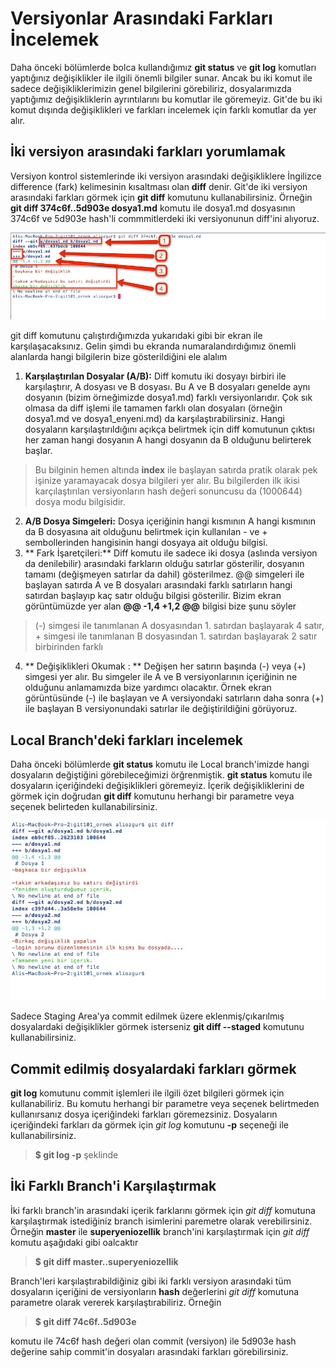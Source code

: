 # Versiyonlar Arasındaki Farkları İncelemek

Daha önceki bölümlerde bolca kullandığımız **git status** ve **git log** komutları yaptığınız değişiklikler ile ilgili önemli bilgiler sunar. Ancak bu iki komut ile sadece değişikliklerimizin genel bilgilerini görebiliriz, dosyalarımızda yaptığımız değişikliklerin ayrıntılarını bu komutlar ile göremeyiz. Git'de bu iki komut dışında değişiklikleri ve farkları incelemek için farklı komutlar da yer alır.

## İki versiyon arasındaki farkları yorumlamak

Versiyon kontrol sistemlerinde iki versiyon arasındaki değişikliklere İngilizce difference (fark) kelimesinin kısaltması olan **diff** denir. Git'de iki versiyon arasındaki farkları görmek için **git diff** komutunu kullanabilirsiniz. Örneğin **git diff 374c6f..5d903e dosya1.md** komutu ile dosya1.md dosyasının 374c6f ve 5d903e hash'li commmitlerdeki iki versiyonunun diff'ini alıyoruz.

![git diff](03_git_diff.jpg "git diff")

git diff komutunu çalıştırdığımızda yukarıdaki gibi bir ekran ile karşılaşacaksınız. Gelin şimdi bu ekranda numaralandırdığımız önemli alanlarda hangi bilgilerin bize gösterildiğini ele alalım

1. **Karşılaştırılan Dosyalar (A/B):** Diff komutu iki dosyayı birbiri ile karşılaştırır, A dosyası ve B dosyası. Bu A ve B dosyaları genelde aynı dosyanın (bizim örneğimizde dosya1.md) farklı versiyonlarıdır. Çok sık olmasa da diff işlemi ile tamamen farklı olan dosyaları (örneğin dosya1.md ve dosya1_enyeni.md) da karşılaştırabilirsiniz. Hangi dosyaların karşılaştırıldığını açıkça belirtmek için diff komutunun çıktısı her zaman hangi dosyanın A hangi dosyanın da B olduğunu belirterek başlar.
> Bu bilginin hemen altında **index** ile başlayan satırda pratik olarak pek işinize yaramayacak dosya bilgileri yer alır. Bu bilgilerden ilk ikisi karçılaştırılan versiyonların hash değeri sonuncusu da (1000644) dosya modu bilgisidir.
2. **A/B Dosya Simgeleri:** Dosya içeriğinin hangi kısmının A hangi kısmının da B dosyasına ait olduğunu belirtmek için kullanılan - ve + sembollerinden hangisinin hangi dosyaya ait olduğu bilgisi.
3. ** Fark İşaretçileri:** Diff komutu ile sadece iki dosya (aslında versiyon da denilebilir) arasındaki farkların olduğu satırlar gösterilir, dosyanın tamamı (değişmeyen satırlar da dahil) gösterilmez. @@ simgeleri ile başlayan satırda A ve B dosyaları arasındaki farklı satırların hangi satırdan başlayıp kaç satır olduğu bilgisi gösterilir. Bizim ekran görüntümüzde yer alan **@@ -1,4 +1,2 @@** bilgisi bize şunu söyler
> (-) simgesi ile tanımlanan A dosyasından 1. satırdan başlayarak 4 satır, + simgesi ile tanımlanan B dosyasından 1. satırdan başlayarak 2 satır birbirinden farklı
4. ** Değişiklikleri Okumak : ** Değişen her satırın başında (-) veya (+) simgesi yer alır. Bu simgeler ile A ve B versiyonlarının içeriğinin ne olduğunu anlamamızda bize yardımcı olacaktır. Örnek ekran görüntüsünde  (-) ile başlayan ve A versiyondaki satırların daha sonra (+) ile başlayan B versiyonundaki satırlar ile değiştirildiğini görüyoruz.


## Local Branch'deki farkları incelemek

Daha önceki bölümlerde **git status** komutu ile Local branch'imizde hangi dosyaların değiştiğini görebileceğimizi örğrenmiştik. **git status** komutu ile dosyaların içeriğindeki değişiklikleri göremeyiz. İçerik değişikliklerini de görmek için doğrudan **git diff** komutunu herhangi bir parametre veya seçenek belirteden kullanabilirsiniz.

![git diff](04_local_diff.jpg "git diff")

Sadece Staging Area'ya commit edilmek üzere eklenmiş/çıkarılmış dosyalardaki değişiklikler görmek isterseniz **git diff --staged** komutunu kullanabilirsiniz.

## Commit edilmiş dosyalardaki farkları görmek

**git log** komutunu commit işlemleri ile ilgili özet bilgileri görmek için kullanabiliriz. Bu komutu herhangi bir parametre veya seçenek belirtmeden kullanırsanız dosya içeriğindeki farkları göremezsiniz. Dosyaların içeriğindeki farkları da görmek için *git log* komutunu **-p** seçeneği ile kullanabilirsiniz.

> **$ git log -p** şeklinde

## İki Farklı Branch'i Karşılaştırmak

İki farklı branch'in arasındaki içerik farklarını görmek için *git diff* komutuna karşılaştırmak istediğiniz branch isimlerini paremetre olarak verebilirsiniz. Örneğin **master** ile **superyeniozellik** branch'ini karşılaştırmak için *git diff* komutu aşağıdaki gibi oalcaktır
> **$ git diff master..superyeniozellik**

Branch'leri karşılaştırabildiğiniz gibi iki farklı versiyon arasındaki tüm dosyaların içeriğini de versiyonların **hash** değerlerini *git diff* komutuna parametre olarak vererek karşılaştırabiliriz. Örneğin

> **$ git diff 74c6f..5d903e**

komutu ile 74c6f hash değeri olan commit (versiyon) ile 5d903e hash değerine sahip commit'in dosyaları arasındaki farkları görebilirsiniz.

